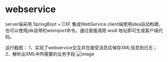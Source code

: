 # webservice
server端采用 SpringBoot + CXF 集成WebService
client端使用idea自动构建，也可以使用jdk自带的wsimport命令。通过直接调用 wsdl 地址即可生成客户端代码。

运行截图：
1、实现了webservice交互并在接受消息后保存XML信息到日志；
2、解析出XML中所需要的业务字段
![image](https://github.com/mgxlin/webservice/blob/master/client/src/example/pic/0.png)
